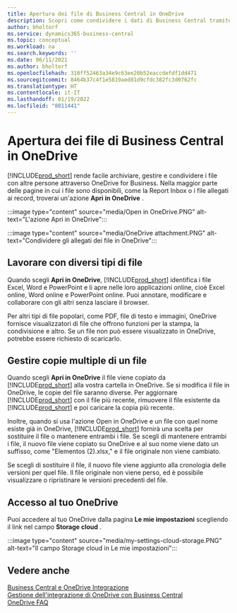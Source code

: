 ```yaml
---
title: Apertura dei file di Business Central in OneDrive
description: Scopri come condividere i dati di Business Central tramite OneDrive for Business.
author: bholtorf
ms.service: dynamics365-business-central
ms.topic: conceptual
ms.workload: na
ms.search.keywords: ''
ms.date: 06/11/2021
ms.author: bholtorf
ms.openlocfilehash: 310ff52463a34e9c63ee20b52eaccdefdf1dd471
ms.sourcegitcommit: 8464b37c4f1e5819aed81d9cfdc382fc3d0762fc
ms.translationtype: HT
ms.contentlocale: it-IT
ms.lasthandoff: 01/19/2022
ms.locfileid: "8011441"
---
```

# <a name="opening-business-central-files-in-onedrive"></a>Apertura dei file di Business Central in OneDrive
[!INCLUDE[prod_short](includes/prod_short.md)] rende facile archiviare, gestire e condividere i file con altre persone attraverso OneDrive for Business. Nella maggior parte delle pagine in cui i file sono disponibili, come la Report Inbox o i file allegati ai record, troverai un'azione **Apri in OneDrive** .

:::image type="content" source="media/Open in OneDrive.PNG" alt-text="L'azione Apri in OneDrive":::

 
:::image type="content" source="media/OneDrive attachment.PNG" alt-text="Condividere gli allegati dei file in OneDrive":::

## <a name="working-with-different-types-of-files"></a>Lavorare con diversi tipi di file
Quando scegli **Apri in OneDrive**, [!INCLUDE[prod_short](includes/prod_short.md)] identifica i file Excel, Word e PowerPoint e li apre nelle loro applicazioni online, cioè Excel online, Word online e PowerPoint online. Puoi annotare, modificare e collaborare con gli altri senza lasciare il browser. 

Per altri tipi di file popolari, come PDF, file di testo e immagini, OneDrive fornisce visualizzatori di file che offrono funzioni per la stampa, la condivisione e altro. Se un file non può essere visualizzato in OneDrive, potrebbe essere richiesto di scaricarlo. 

## <a name="managing-multiple-copies-of-a-file"></a>Gestire copie multiple di un file
Quando scegli **Apri in OneDrive** il file viene copiato da [!INCLUDE[prod_short](includes/prod_short.md)] alla vostra cartella in OneDrive. Se si modifica il file in OneDrive, le copie del file saranno diverse. Per aggiornare [!INCLUDE[prod_short](includes/prod_short.md)] con il file più recente, rimuovere il file esistente da [!INCLUDE[prod_short](includes/prod_short.md)] e poi caricare la copia più recente.

Inoltre, quando si usa l'azione Open in OneDrive e un file con quel nome esiste già in OneDrive, [!INCLUDE[prod_short](includes/prod_short.md)] fornirà una scelta per sostituire il file o mantenere entrambi i file. Se scegli di mantenere entrambi i file, il nuovo file viene copiato su OneDrive e al suo nome viene dato un suffisso, come "Elementos (2).xlsx," e il file originale non viene cambiato. 

Se scegli di sostituire il file, il nuovo file viene aggiunto alla cronologia delle versioni per quel file. Il file originale non viene perso, ed è possibile visualizzare o ripristinare le versioni precedenti del file. 

## <a name="accessing-your-onedrive"></a>Accesso al tuo OneDrive
Puoi accedere al tuo OneDrive dalla pagina **Le mie impostazioni** scegliendo il link nel campo **Storage cloud** .

:::image type="content" source="media/my-settings-cloud-storage.PNG" alt-text="Il campo Storage cloud in Le mie impostazioni":::

<!--## Extending the Connection to OneDrive
You can create an extension and connect it to... For more information, see...-->

## <a name="see-also"></a>Vedere anche
[Business Central e OneDrive Integrazione](across-onedrive-overview.md)  
[Gestione dell'integrazione di OneDrive con Business Central](admin-onedrive-integration.md)  
[OneDrive FAQ](admin-onedrive-faq.md)